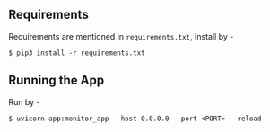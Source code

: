## Requirements

Requirements are mentioned in `requirements.txt`, Install by -

```
$ pip3 install -r requirements.txt
```

## Running the App

Run by -

```
$ uvicorn app:monitor_app --host 0.0.0.0 --port <PORT> --reload
```